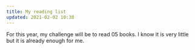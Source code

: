 ```yaml
---
title: My reading list 
updated: 2021-02-02 10:38
---      
```

      
For this year, my challenge will be to read 05 books. I know it is very little but it is already enough for me. 
